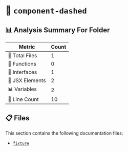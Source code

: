 # 📁 `component-dashed`

## 📊 Analysis Summary For Folder

| Metric | Count |
|--------|-------|
| 📁 Total Files | 1 |
| 🔧 Functions | 0 |
| 📐 Interfaces | 1 |
| 💠 JSX Elements | 2 |
| 📊 Variables | 2 |
| 🔢 Line Count | 10 |


## 📋 Files

This section contains the following documentation files:

- [`fixture`](./fixture.md)